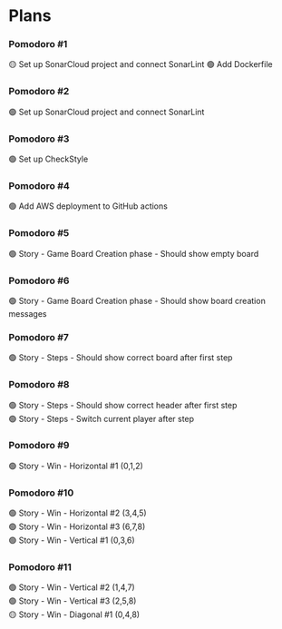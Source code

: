 # Plans

### Pomodoro #1

🟡 Set up SonarCloud project and connect SonarLint
🟢 Add Dockerfile

### Pomodoro #2

🟢 Set up SonarCloud project and connect SonarLint

### Pomodoro #3

🟢 Set up CheckStyle

### Pomodoro #4

🟢 Add AWS deployment to GitHub actions

### Pomodoro #5

🟢 Story - Game Board Creation phase - Should show empty board

### Pomodoro #6

🟢 Story - Game Board Creation phase - Should show board creation messages

### Pomodoro #7

🟢 Story - Steps - Should show correct board after first step

### Pomodoro #8

🟢 Story - Steps - Should show correct header after first step  
🟢 Story - Steps - Switch current player after step

### Pomodoro #9

🟢 Story - Win - Horizontal #1 (0,1,2)

### Pomodoro #10

🟢 Story - Win - Horizontal #2 (3,4,5)  
🟢 Story - Win - Horizontal #3 (6,7,8)  
🟢 Story - Win - Vertical #1 (0,3,6)

### Pomodoro #11

🟢 Story - Win - Vertical #2 (1,4,7)  
🟢 Story - Win - Vertical #3 (2,5,8)  
🟡 Story - Win - Diagonal #1 (0,4,8)
